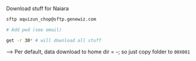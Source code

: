 Download stuff for Naiara




```bash
sftp aquizun_chop@sftp.genewiz.com

# Add pwd (see email)

get -r 30* # will download all stuff


```

--> Per default, data download to home dir = `~`; so just copy folder to `00X001`


